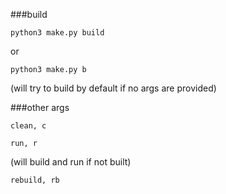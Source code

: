 ###build
```
python3 make.py build
```

or 

```
python3 make.py b
```

(will try to build by default if no args are provided)

###other args
```
clean, c
```

```
run, r
```
(will build and run if not built)

```
rebuild, rb
```

